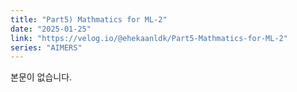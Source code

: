 ```yaml
---
title: "Part5) Mathmatics for ML-2"
date: "2025-01-25"
link: "https://velog.io/@ehekaanldk/Part5-Mathmatics-for-ML-2"
series: "AIMERS"
---
```


본문이 없습니다.

